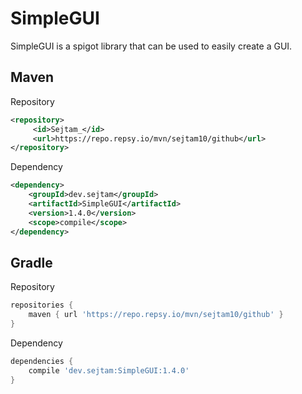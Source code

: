 # SimpleGUI
SimpleGUI is a spigot library that can be used to easily create a GUI.

Maven
---

Repository
```xml
<repository>
     <id>Sejtam_</id>
     <url>https://repo.repsy.io/mvn/sejtam10/github</url>
</repository>
```

Dependency
```xml
<dependency>
    <groupId>dev.sejtam</groupId>
    <artifactId>SimpleGUI</artifactId>
    <version>1.4.0</version>
    <scope>compile</scope>
</dependency>
```

Gradle
---

Repository
```groovy
repositories {
    maven { url 'https://repo.repsy.io/mvn/sejtam10/github' }
}
```

Dependency
```groovy
dependencies {
    compile 'dev.sejtam:SimpleGUI:1.4.0'
}
```
